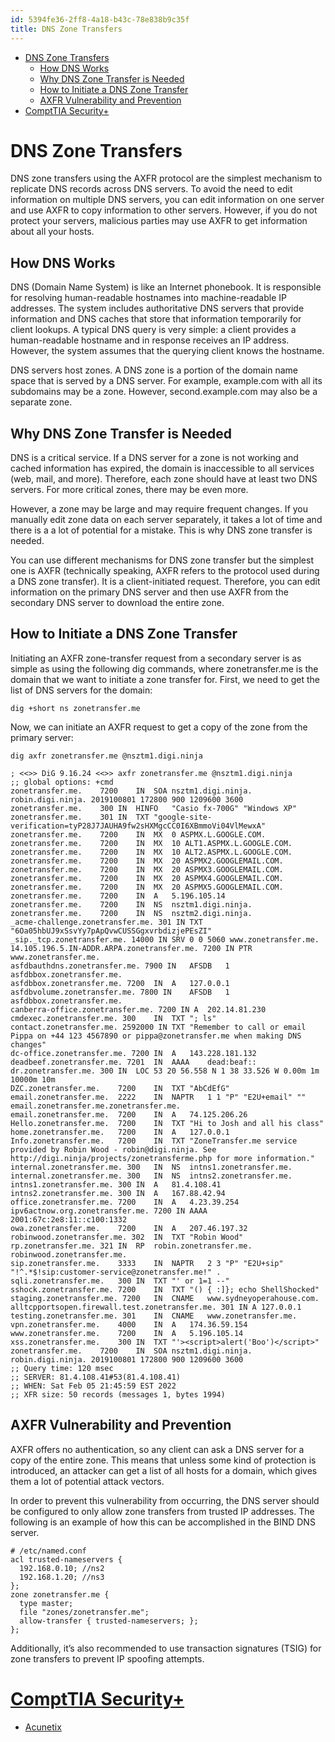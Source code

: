 ```yaml
---
id: 5394fe36-2ff8-4a18-b43c-78e838b9c35f
title: DNS Zone Transfers
---
```


- <a href="#dns-zone-transfers-1" id="toc-dns-zone-transfers-1">DNS Zone Transfers</a>
  - <a href="#how-dns-works" id="toc-how-dns-works">How DNS Works</a>
  - <a href="#why-dns-zone-transfer-is-needed" id="toc-why-dns-zone-transfer-is-needed">Why DNS Zone Transfer is Needed</a>
  - <a href="#how-to-initiate-a-dns-zone-transfer" id="toc-how-to-initiate-a-dns-zone-transfer">How to Initiate a DNS Zone Transfer</a>
  - <a href="#axfr-vulnerability-and-prevention" id="toc-axfr-vulnerability-and-prevention">AXFR Vulnerability and Prevention</a>
- <a href="#compttia-security" id="toc-compttia-security">ComptTIA Security+</a>

# DNS Zone Transfers

DNS zone transfers using the AXFR protocol are the simplest mechanism to replicate DNS records across DNS servers. To avoid the need to edit information on multiple DNS servers, you can edit information on one server and use AXFR to copy information to other servers. However, if you do not protect your servers, malicious parties may use AXFR to get information about all your hosts.

## How DNS Works

DNS (Domain Name System) is like an Internet phonebook. It is responsible for resolving human-readable hostnames into machine-readable IP addresses. The system includes authoritative DNS servers that provide information and DNS caches that store that information temporarily for client lookups. A typical DNS query is very simple: a client provides a human-readable hostname and in response receives an IP address. However, the system assumes that the querying client knows the hostname.

DNS servers host zones. A DNS zone is a portion of the domain name space that is served by a DNS server. For example, example.com with all its subdomains may be a zone. However, second.example.com may also be a separate zone.

## Why DNS Zone Transfer is Needed

DNS is a critical service. If a DNS server for a zone is not working and cached information has expired, the domain is inaccessible to all services (web, mail, and more). Therefore, each zone should have at least two DNS servers. For more critical zones, there may be even more.

However, a zone may be large and may require frequent changes. If you manually edit zone data on each server separately, it takes a lot of time and there is a a lot of potential for a mistake. This is why DNS zone transfer is needed.

You can use different mechanisms for DNS zone transfer but the simplest one is AXFR (technically speaking, AXFR refers to the protocol used during a DNS zone transfer). It is a client-initiated request. Therefore, you can edit information on the primary DNS server and then use AXFR from the secondary DNS server to download the entire zone.

## How to Initiate a DNS Zone Transfer

Initiating an AXFR zone-transfer request from a secondary server is as simple as using the following dig commands, where zonetransfer.me is the domain that we want to initiate a zone transfer for. First, we need to get the list of DNS servers for the domain:

``` shell
dig +short ns zonetransfer.me
```

Now, we can initiate an AXFR request to get a copy of the zone from the primary server:

    dig axfr zonetransfer.me @nsztm1.digi.ninja

``` shell
; <<>> DiG 9.16.24 <<>> axfr zonetransfer.me @nsztm1.digi.ninja
;; global options: +cmd
zonetransfer.me.    7200    IN  SOA nsztm1.digi.ninja. robin.digi.ninja. 2019100801 172800 900 1209600 3600
zonetransfer.me.    300 IN  HINFO   "Casio fx-700G" "Windows XP"
zonetransfer.me.    301 IN  TXT "google-site-verification=tyP28J7JAUHA9fw2sHXMgcCC0I6XBmmoVi04VlMewxA"
zonetransfer.me.    7200    IN  MX  0 ASPMX.L.GOOGLE.COM.
zonetransfer.me.    7200    IN  MX  10 ALT1.ASPMX.L.GOOGLE.COM.
zonetransfer.me.    7200    IN  MX  10 ALT2.ASPMX.L.GOOGLE.COM.
zonetransfer.me.    7200    IN  MX  20 ASPMX2.GOOGLEMAIL.COM.
zonetransfer.me.    7200    IN  MX  20 ASPMX3.GOOGLEMAIL.COM.
zonetransfer.me.    7200    IN  MX  20 ASPMX4.GOOGLEMAIL.COM.
zonetransfer.me.    7200    IN  MX  20 ASPMX5.GOOGLEMAIL.COM.
zonetransfer.me.    7200    IN  A   5.196.105.14
zonetransfer.me.    7200    IN  NS  nsztm1.digi.ninja.
zonetransfer.me.    7200    IN  NS  nsztm2.digi.ninja.
_acme-challenge.zonetransfer.me. 301 IN TXT "6Oa05hbUJ9xSsvYy7pApQvwCUSSGgxvrbdizjePEsZI"
_sip._tcp.zonetransfer.me. 14000 IN SRV 0 0 5060 www.zonetransfer.me.
14.105.196.5.IN-ADDR.ARPA.zonetransfer.me. 7200 IN PTR www.zonetransfer.me.
asfdbauthdns.zonetransfer.me. 7900 IN   AFSDB   1 asfdbbox.zonetransfer.me.
asfdbbox.zonetransfer.me. 7200  IN  A   127.0.0.1
asfdbvolume.zonetransfer.me. 7800 IN    AFSDB   1 asfdbbox.zonetransfer.me.
canberra-office.zonetransfer.me. 7200 IN A  202.14.81.230
cmdexec.zonetransfer.me. 300    IN  TXT "; ls"
contact.zonetransfer.me. 2592000 IN TXT "Remember to call or email Pippa on +44 123 4567890 or pippa@zonetransfer.me when making DNS changes"
dc-office.zonetransfer.me. 7200 IN  A   143.228.181.132
deadbeef.zonetransfer.me. 7201  IN  AAAA    dead:beaf::
dr.zonetransfer.me. 300 IN  LOC 53 20 56.558 N 1 38 33.526 W 0.00m 1m 10000m 10m
DZC.zonetransfer.me.    7200    IN  TXT "AbCdEfG"
email.zonetransfer.me.  2222    IN  NAPTR   1 1 "P" "E2U+email" "" email.zonetransfer.me.zonetransfer.me.
email.zonetransfer.me.  7200    IN  A   74.125.206.26
Hello.zonetransfer.me.  7200    IN  TXT "Hi to Josh and all his class"
home.zonetransfer.me.   7200    IN  A   127.0.0.1
Info.zonetransfer.me.   7200    IN  TXT "ZoneTransfer.me service provided by Robin Wood - robin@digi.ninja. See http://digi.ninja/projects/zonetransferme.php for more information."
internal.zonetransfer.me. 300   IN  NS  intns1.zonetransfer.me.
internal.zonetransfer.me. 300   IN  NS  intns2.zonetransfer.me.
intns1.zonetransfer.me. 300 IN  A   81.4.108.41
intns2.zonetransfer.me. 300 IN  A   167.88.42.94
office.zonetransfer.me. 7200    IN  A   4.23.39.254
ipv6actnow.org.zonetransfer.me. 7200 IN AAAA    2001:67c:2e8:11::c100:1332
owa.zonetransfer.me.    7200    IN  A   207.46.197.32
robinwood.zonetransfer.me. 302  IN  TXT "Robin Wood"
rp.zonetransfer.me. 321 IN  RP  robin.zonetransfer.me. robinwood.zonetransfer.me.
sip.zonetransfer.me.    3333    IN  NAPTR   2 3 "P" "E2U+sip" "!^.*$!sip:customer-service@zonetransfer.me!" .
sqli.zonetransfer.me.   300 IN  TXT "' or 1=1 --"
sshock.zonetransfer.me. 7200    IN  TXT "() { :]}; echo ShellShocked"
staging.zonetransfer.me. 7200   IN  CNAME   www.sydneyoperahouse.com.
alltcpportsopen.firewall.test.zonetransfer.me. 301 IN A 127.0.0.1
testing.zonetransfer.me. 301    IN  CNAME   www.zonetransfer.me.
vpn.zonetransfer.me.    4000    IN  A   174.36.59.154
www.zonetransfer.me.    7200    IN  A   5.196.105.14
xss.zonetransfer.me.    300 IN  TXT "'><script>alert('Boo')</script>"
zonetransfer.me.    7200    IN  SOA nsztm1.digi.ninja. robin.digi.ninja. 2019100801 172800 900 1209600 3600
;; Query time: 120 msec
;; SERVER: 81.4.108.41#53(81.4.108.41)
;; WHEN: Sat Feb 05 21:45:59 EST 2022
;; XFR size: 50 records (messages 1, bytes 1994)
```

## AXFR Vulnerability and Prevention

AXFR offers no authentication, so any client can ask a DNS server for a copy of the entire zone. This means that unless some kind of protection is introduced, an attacker can get a list of all hosts for a domain, which gives them a lot of potential attack vectors.

In order to prevent this vulnerability from occurring, the DNS server should be configured to only allow zone transfers from trusted IP addresses. The following is an example of how this can be accomplished in the BIND DNS server.

``` shell
# /etc/named.conf
acl trusted-nameservers {
  192.168.0.10; //ns2
  192.168.1.20; //ns3
};
zone zonetransfer.me {
  type master;
  file "zones/zonetransfer.me";
  allow-transfer { trusted-nameservers; };
};
```

Additionally, it’s also recommended to use transaction signatures (TSIG) for zone transfers to prevent IP spoofing attempts.

# [ComptTIA Security+](id:aa7e4645-4608-4ee8-b18f-4ede83fc1330)

- [Acunetix](https://www.acunetix.com/blog/articles/dns-zone-transfers-axfr/)
